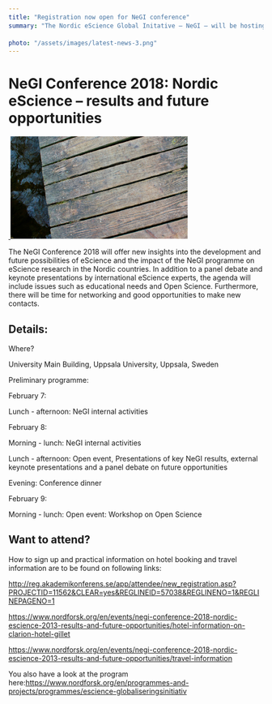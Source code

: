 ```yaml
---
title: "Registration now open for NeGI conference"
summary: "The Nordic eScience Global Initative – NeGI – will be hosting their conference at Uppsala University in Sweden from 7-9th February."

photo: "/assets/images/latest-news-3.png"
---
```


# NeGI Conference 2018: Nordic eScience – results and future opportunities
<a href="/assets/images/latest-news-3.png">
  <img class="smallpic" src="/assets/images/latest-news-3.png">
</a>

The NeGI Conference 2018 will offer new insights into the development and future possibilities of eScience and the impact of the NeGI programme on eScience research in the Nordic countries. In addition to a panel debate and keynote presentations by international eScience experts, the agenda will include issues such as educational needs and Open Science. Furthermore, there will be time for networking and good opportunities to make new contacts. 


## Details:


Where?

University Main Building, Uppsala University, Uppsala, Sweden 

Preliminary programme:

February 7: 

Lunch - afternoon: NeGI internal activities 

February 8:

Morning - lunch: NeGI internal activities

Lunch - afternoon: Open event, Presentations of key NeGI results, external keynote presentations and a panel debate on future opportunities

Evening: Conference dinner

February 9:

Morning - lunch: Open event: Workshop on Open Science


## Want to attend?


How to sign up and practical information on hotel booking and travel information are to be found on following links: 

http://reg.akademikonferens.se/app/attendee/new_registration.asp?PROJECTID=11562&CLEAR=yes&REGLINEID=57038&REGLINENO=1&REGLINEPAGENO=1

https://www.nordforsk.org/en/events/negi-conference-2018-nordic-escience-2013-results-and-future-opportunities/hotel-information-on-clarion-hotel-gillet

https://www.nordforsk.org/en/events/negi-conference-2018-nordic-escience-2013-results-and-future-opportunities/travel-information


You also have a look at the program here:https://www.nordforsk.org/en/programmes-and-projects/programmes/escience-globaliseringsinitiativ

